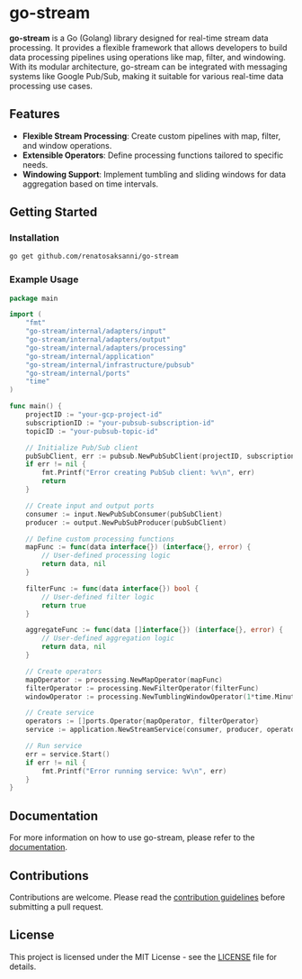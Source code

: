 # go-stream

**go-stream** is a Go (Golang) library designed for real-time stream data processing. It provides a flexible framework that allows developers to build data processing pipelines using operations like map, filter, and windowing. With its modular architecture, go-stream can be integrated with messaging systems like Google Pub/Sub, making it suitable for various real-time data processing use cases.

## Features

- **Flexible Stream Processing**: Create custom pipelines with map, filter, and window operations.
- **Extensible Operators**: Define processing functions tailored to specific needs.
- **Windowing Support**: Implement tumbling and sliding windows for data aggregation based on time intervals.

## Getting Started

### Installation

```bash
go get github.com/renatosaksanni/go-stream
```

### Example Usage

```go
package main

import (
    "fmt"
    "go-stream/internal/adapters/input"
    "go-stream/internal/adapters/output"
    "go-stream/internal/adapters/processing"
    "go-stream/internal/application"
    "go-stream/internal/infrastructure/pubsub"
    "go-stream/internal/ports"
    "time"
)

func main() {
    projectID := "your-gcp-project-id"
    subscriptionID := "your-pubsub-subscription-id"
    topicID := "your-pubsub-topic-id"

    // Initialize Pub/Sub client
    pubSubClient, err := pubsub.NewPubSubClient(projectID, subscriptionID, topicID)
    if err != nil {
        fmt.Printf("Error creating PubSub client: %v\n", err)
        return
    }

    // Create input and output ports
    consumer := input.NewPubSubConsumer(pubSubClient)
    producer := output.NewPubSubProducer(pubSubClient)

    // Define custom processing functions
    mapFunc := func(data interface{}) (interface{}, error) {
        // User-defined processing logic
        return data, nil
    }

    filterFunc := func(data interface{}) bool {
        // User-defined filter logic
        return true
    }

    aggregateFunc := func(data []interface{}) (interface{}, error) {
        // User-defined aggregation logic
        return data, nil
    }

    // Create operators
    mapOperator := processing.NewMapOperator(mapFunc)
    filterOperator := processing.NewFilterOperator(filterFunc)
    windowOperator := processing.NewTumblingWindowOperator(1*time.Minute, aggregateFunc)

    // Create service
    operators := []ports.Operator{mapOperator, filterOperator}
    service := application.NewStreamService(consumer, producer, operators, windowOperator)

    // Run service
    err = service.Start()
    if err != nil {
        fmt.Printf("Error running service: %v\n", err)
    }
}
```

## Documentation

For more information on how to use go-stream, please refer to the [documentation](#).

## Contributions

Contributions are welcome. Please read the [contribution guidelines](#) before submitting a pull request.

## License

This project is licensed under the MIT License - see the [LICENSE](LICENSE) file for details.